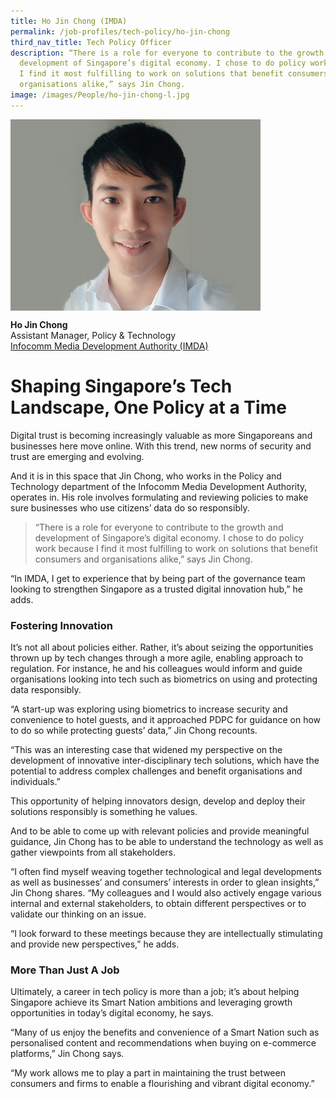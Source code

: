 ```yaml
---
title: Ho Jin Chong (IMDA)
permalink: /job-profiles/tech-policy/ho-jin-chong
third_nav_title: Tech Policy Officer
description: “There is a role for everyone to contribute to the growth and
  development of Singapore’s digital economy. I chose to do policy work because
  I find it most fulfilling to work on solutions that benefit consumers and
  organisations alike,” says Jin Chong.
image: /images/People/ho-jin-chong-l.jpg
---
```

<img src="/images/People/ho-jin-chong-l.jpg" alt="Ho Jin Chong" style="width:400px;" align="left">
<br clear="left">

**Ho Jin Chong**<br>
Assistant Manager, Policy & Technology<br>
[Infocomm Media Development Authority (IMDA)](https://www.imda.gov.sg/)

# Shaping Singapore’s Tech Landscape, One Policy at a Time

Digital trust is becoming increasingly valuable as more Singaporeans and businesses here move online. With this trend, new norms of security and trust are emerging and evolving.

And it is in this space that Jin Chong, who works in the Policy and Technology department of the Infocomm Media Development Authority, operates in. His role involves formulating and reviewing policies to make sure businesses who use citizens’ data do so responsibly.

> “There is a role for everyone to contribute to the growth and development of Singapore’s digital economy. I chose to do policy work because I find it most fulfilling to work on solutions that benefit consumers and organisations alike,” says Jin Chong.

“In IMDA, I get to experience that by being part of the governance team looking to strengthen Singapore as a trusted digital innovation hub,” he adds.

### Fostering Innovation

It’s not all about policies either. Rather, it’s about seizing the opportunities thrown up by tech changes through a more agile, enabling approach to regulation. For instance, he and his colleagues would inform and guide organisations looking into tech such as biometrics on using and protecting data responsibly.

“A start-up was exploring using biometrics to increase security and convenience to hotel guests, and it approached PDPC for guidance on how to do so while protecting guests’ data,” Jin Chong recounts.

“This was an interesting case that widened my perspective on the development of innovative inter-disciplinary tech solutions, which have the potential to address complex challenges and benefit organisations and individuals.”

This opportunity of helping innovators design, develop and deploy their solutions responsibly is something he values.

And to be able to come up with relevant policies and provide meaningful guidance, Jin Chong has to be able to understand the technology as well as gather viewpoints from all stakeholders.

“I often find myself weaving together technological and legal developments as well as businesses’ and consumers’ interests in order to glean insights,” Jin Chong shares. “My colleagues and I would also actively engage various internal and external stakeholders, to obtain different perspectives or to validate our thinking on an issue.
	
“I look forward to these meetings because they are intellectually stimulating and provide new perspectives,” he adds.

### More Than Just A Job

Ultimately, a career in tech policy is more than a job; it’s about helping Singapore achieve its Smart Nation ambitions and leveraging growth opportunities in today’s digital economy, he says.

“Many of us enjoy the benefits and convenience of a Smart Nation such as personalised content and recommendations when buying on e-commerce platforms,” Jin Chong says.

“My work allows me to play a part in maintaining the trust between consumers and firms to enable a flourishing and vibrant digital economy.”